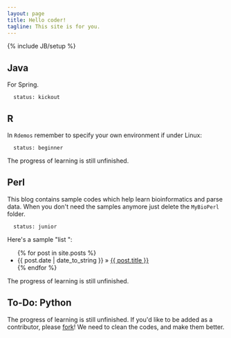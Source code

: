```yaml
---
layout: page
title: Hello coder!
tagline: This site is for you.
---
```

{% include JB/setup %}


## Java

For Spring.
    
      status: kickout

## R

In `Rdemos` remember to specify your own environment if under Linux:
    
      status: beginner 

The progress of learning is still unfinished. 
 
## Perl 

This blog contains sample codes which help learn bioinformatics and parse data.
When you don't need the samples anymore just delete the `MyBioPerl` folder.

      status: junior 

Here's a sample "list ":

<ul class="posts">
  {% for post in site.posts %}
    <li><span>{{ post.date | date_to_string }}</span> &raquo; <a href="{{ BASE_PATH }}{{ post.url }}">{{ post.title }}</a></li>
  {% endfor %}
</ul>

The progress of learning is still unfinished. 

## To-Do: Python

The progress of learning is still unfinished. 
If you'd like to be added as a contributor, please [fork](http://github.com/YummyYang/MyBioPerl)!
We need to clean the codes, and make them better.


